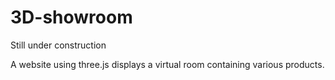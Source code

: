# 3D-showroom

Still under construction

A website using three.js displays a virtual room containing various products.
